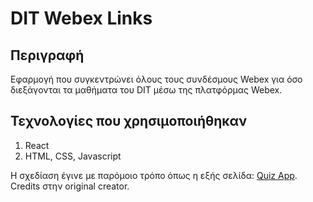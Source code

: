 # DIT Webex Links

## Περιγραφή 

Εφαρμογή που συγκεντρώνει όλους τους συνδέσμους Webex για όσο διεξάγονται τα μαθήματα του DIT μέσω της πλατφόρμας Webex.

## Τεχνολογίες που χρησιμοποιήθηκαν

1. React
2. HTML, CSS, Javascript

Η σχεδίαση έγινε με παρόμοιο τρόπο όπως η εξής σελίδα: [Quiz App](https://starlit-daffodil-2e4733.netlify.app/). 
Credits στην original creator.